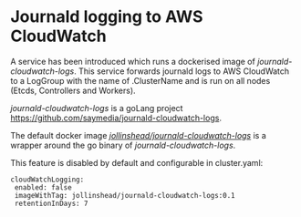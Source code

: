 # Journald logging to AWS CloudWatch

A service has been introduced which runs a dockerised image of *journald-cloudwatch-logs*. This service forwards journald logs to AWS CloudWatch to a LogGroup with the name of .ClusterName and is run on all nodes (Etcds, Controllers and Workers).

*journald-cloudwatch-logs* is a goLang project https://github.com/saymedia/journald-cloudwatch-logs.

The default docker image *[jollinshead/journald-cloudwatch-logs](https://hub.docker.com/r/jollinshead/journald-cloudwatch-logs/)* is a wrapper around the go binary of *journald-cloudwatch-logs*.

This feature is disabled by default and configurable in cluster.yaml:

```
cloudWatchLogging:
 enabled: false
 imageWithTag: jollinshead/journald-cloudwatch-logs:0.1
 retentionInDays: 7
```